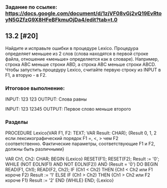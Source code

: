 ### Задание по ссылке: https://docs.google.com/document/d/1zjVF08vGj2vQ19EvRtoyN5GZfzG9X8HFeBFkmuOjDa4/edit?tab=t.0

## 13.2 [#20]
Найдите и исправьте ошибки в процедуре Lexico. Процедура определяет меньшее из 2 слов (слова находятся в первой строке файла, отношение «меньше» определяется как в словаре). Например, строка ABC меньше строки ABD, а строка ABC меньше строки ABCD. 
Чтобы запустить процедуру Lexico, считайте первую строку из INPUT в F1, а вторую - в F2.

### Итоговое выполнение:
INPUT: 123
123
OUTPUT: Слова равны


INPUT: 123
12345
OUTPUT: Первое слово меньше второго

### Разделы

PROCEDURE Lexico(VAR F1, F2: TEXT; VAR Result: CHAR);
{Result 0, 1, 2 если лексикографический порядок F1 =, <, > чем F2       
соответственно. Фактические параметры, соответствующие F1 и F2,
должны быть различными}


VAR
  Ch1, Ch2: CHAR;
BEGIN {Lexico}
  RESET(F1);
  RESET(F2);
  Result := '0';
  WHILE (NOT EOLN(F1) AND NOT EOLN(F2)) AND (Result = '0')
  DO
    BEGIN
      READ(F1, Ch1);
      READ(F2, Ch2);
      IF (Ch1 < Ch2)
      THEN {Ch1 < Ch2 или F1 короче F2}
        Result := '1'
      ELSE
        IF (Ch1 > Ch2)
        THEN {Ch1 > Ch2 или F2 короче F1}
          Result := '2'
    END {WHILE}
END; {Lexico}
